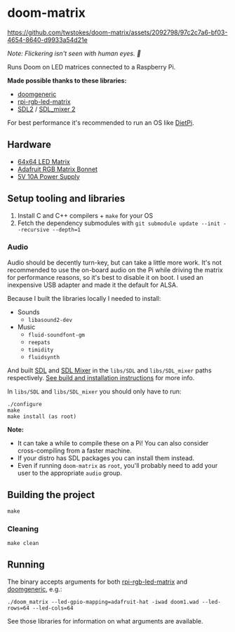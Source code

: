 # doom-matrix


https://github.com/twstokes/doom-matrix/assets/2092798/97c2c7a6-bf03-4654-8640-d9933a54d21e


_Note: Flickering isn't seen with human eyes. 👀_


Runs Doom on LED matrices connected to a Raspberry Pi.

**Made possible thanks to these libraries:**
- [doomgeneric](https://github.com/ozkl/doomgeneric)
- [rpi-rgb-led-matrix](https://github.com/hzeller/rpi-rgb-led-matrix)
- [SDL2](https://github.com/libsdl-org/SDL) / [SDL_mixer 2](https://github.com/libsdl-org/SDL_mixer)

For best performance it's recommended to run an OS like [DietPi](https://dietpi.com/).

## Hardware
- [64x64 LED Matrix](https://www.adafruit.com/product/4732)
- [Adafruit RGB Matrix Bonnet](https://www.adafruit.com/product/3211)
- [5V 10A Power Supply](https://www.adafruit.com/product/658)

## Setup tooling and libraries

1. Install C and C++ compilers + `make` for your OS
1. Fetch the dependency submodules with `git submodule update --init --recursive --depth=1`

### Audio

Audio should be decently turn-key, but can take a little more work. It's not recommended to use the on-board audio on the Pi while driving the matrix for performance reasons, so it's best to disable it on boot. I used an inexpensive USB adapter and made it the default for ALSA.

Because I built the libraries locally I needed to install:
- Sounds
  - `libasound2-dev`
- Music
  - `fluid-soundfont-gm`
  - `reepats`
  - `timidity`
  - `fluidsynth`

And built [SDL](https://github.com/libsdl-org/SDL) and [SDL Mixer](https://github.com/libsdl-org/SDL_mixer) in the `libs/SDL` and `libs/SDL_mixer` paths respectively. [See build and installation instructions](https://wiki.libsdl.org/SDL2/Installation) for more info.

In `libs/SDL` and `libs/SDL_mixer` you should only have to run:
```
./configure
make
make install (as root)
```

**Note:** 
- It can take a while to compile these on a Pi! You can also consider cross-compiling from a faster machine.
- If your distro has SDL packages you can install them instead.
- Even if running `doom-matrix` as `root`, you'll probably need to add your user to the appropriate `audio` group.

## Building the project

`make`

### Cleaning

`make clean`

## Running

The binary accepts arguments for both [rpi-rgb-led-matrix](https://github.com/hzeller/rpi-rgb-led-matrix/tree/master) and [doomgeneric](https://github.com/ozkl/doomgeneric), e.g.:

`./doom_matrix --led-gpio-mapping=adafruit-hat -iwad doom1.wad --led-rows=64 --led-cols=64`

See those libraries for information on what arguments are available.
